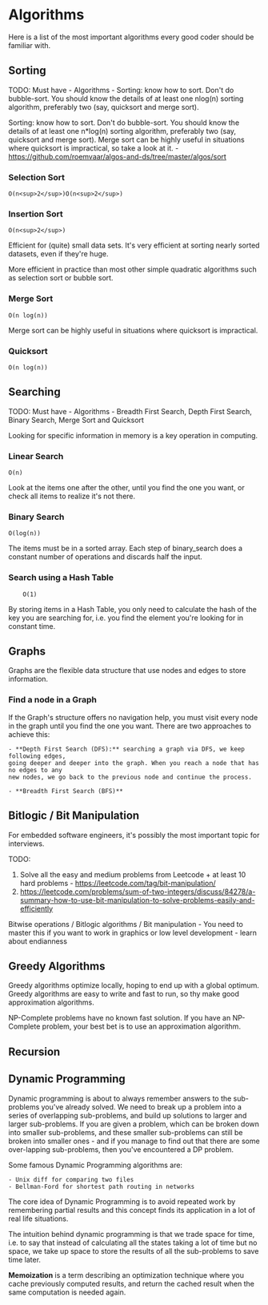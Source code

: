 # Algorithms

Here is a list of the most important algorithms every good coder should be familiar with.


## Sorting

TODO: Must have - Algorithms - Sorting: know how to sort. Don't do bubble-sort. You should
know the details of at least one nlog(n) sorting algorithm, preferably two (say, quicksort
and merge sort).

Sorting: know how to sort. Don't do bubble-sort. You should know the details of at least one n*log(n) sorting algorithm, preferably two (say, quicksort and merge sort). Merge sort can be highly useful in situations where quicksort is impractical, so take a look at it. - https://github.com/roemvaar/algos-and-ds/tree/master/algos/sort

### Selection Sort

```
O(n<sup>2</sup>)O(n<sup>2</sup>)
```

### Insertion Sort

```
O(n<sup>2</sup>)
```

Efficient for (quite) small data sets. It's very efficient at sorting nearly sorted
datasets, even if they're huge.

More efficient in practice than most other simple quadratic algorithms such as selection
sort or bubble sort.

### Merge Sort

```
O(n log(n))
```
Merge sort can be highly useful in situations where quicksort is impractical.

### Quicksort

```
O(n log(n))
````


## Searching

TODO: Must have - Algorithms - Breadth First Search, Depth First Search, Binary Search,
Merge Sort and Quicksort

Looking for specific information in memory is a key operation in computing.

### Linear Search

```
O(n)
```

Look at the items one after the other, until you find the one you want, or check all
items to realize it's not there.

### Binary Search

```
O(log(n))
```

The items must be in a sorted array. Each step of binary_search does a constant number
of operations and discards half the input.

### Search using a Hash Table

```
    O(1)
```

By storing items in a Hash Table, you only need to calculate the hash of the key you are
searching for, i.e. you find the element you're looking for in constant time.


## Graphs

Graphs are the flexible data structure that use nodes and edges to store information.

### Find a node in a Graph

If the Graph's structure offers no navigation help, you must visit every node in the graph
until you find the one you want. There are two approaches to achieve this:

    - **Depth First Search (DFS):** searching a graph via DFS, we keep following edges,
    going deeper and deeper into the graph. When you reach a node that has no edges to any
    new nodes, we go back to the previous node and continue the process.

    - **Breadth First Search (BFS)**


## Bitlogic / Bit Manipulation

For embedded software engineers, it's possibly the most important topic for interviews. 

TODO:

1) Solve all the easy and medium problems from Leetcode + at least 10 hard problems - https://leetcode.com/tag/bit-manipulation/
2) https://leetcode.com/problems/sum-of-two-integers/discuss/84278/a-summary-how-to-use-bit-manipulation-to-solve-problems-easily-and-efficiently

Bitwise operations / Bitlogic algorithms / Bit manipulation - You need to master this if you want to work in graphics or 
low level development - learn about endianness


## Greedy Algorithms

Greedy algorithms optimize locally, hoping to end up with a global optimum. Greedy algorithms are easy to write and fast to run, so
thy make good approximation algorithms.

NP-Complete problems have no known fast solution. If you have an NP-Complete problem, your best bet is to use an approximation algorithm.


## Recursion


## Dynamic Programming

Dynamic programming is about to always remember answers to the sub-problems you've already solved. We need to break up a problem
into a series of overlapping sub-problems, and build up solutions to larger and larger sub-problems. If you are given a problem,
which can be broken down into smaller sub-problems, and these smaller sub-problems can still be broken into smaller ones - and if
you manage to find out that there are some over-lapping sub-problems, then you've encountered a DP problem.

Some famous Dynamic Programming algorithms are:
    
    - Unix diff for comparing two files
    - Bellman-Ford for shortest path routing in networks

The core idea of Dynamic Programming is to avoid repeated work by remembering partial results and this concept finds its
application in a lot of real life situations.

The intuition behind dynamic programming is that we trade space for time, i.e. to say that instead of calculating all the
states taking a lot of time but no space, we take up space to store the results of all the sub-problems to save time later.

**Memoization** is a term describing an optimization technique where you cache previously computed results, and return the
cached result when the same computation is needed again.
